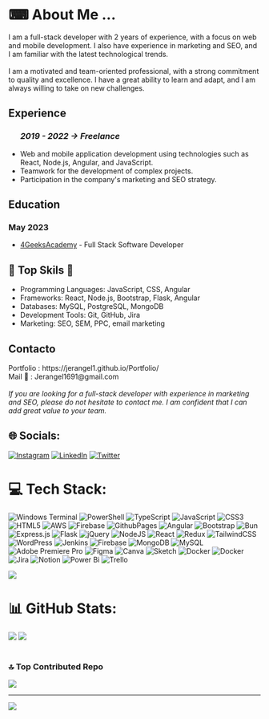 # ⌨ About Me ...
I am a full-stack developer with 2 years of experience, with a focus on web and mobile development. I also have experience in marketing and SEO, and I am familiar with the latest technological trends.<br><br>I am a motivated and team-oriented professional, with a strong commitment to quality and excellence. I have a great ability to learn and adapt, and I am always willing to take on new challenges.

<h2>Experience</h2>
<ul><h3><i>2019 - 2022 -> Freelance</i></h3>
  <li> Web and mobile application development using technologies such as React, Node.js, Angular, and JavaScript.
  <li>Teamwork for the development of complex projects.</li>
  <li>Participation in the company's marketing and SEO strategy.</li>
</ul>

<h2>Education</h2>
<h3> May 2023 </h3>
<ul><li><a href="https://4geeks.com/ "> 4GeeksAcademy</a> - Full Stack Software Developer </li>
</ul>

<h2>🌟 Top Skils 🌟</h2>
<ul>
<li>Programming Languages: JavaScript, CSS, Angular</li>

<li>Frameworks: React, Node.js, Bootstrap, Flask, Angular</li>

<li>Databases: MySQL, PostgreSQL, MongoDB </li>

<li>Development Tools: Git, GitHub, Jira </li>

<li>Marketing: SEO, SEM, PPC, email marketing</li>
</ul>

<h2>Contacto</h2>
Portfolio : https://jerangel1.github.io/Portfolio/<br>
Mail 📧 : Jerangel1691@gmail.com
<br><br>
<i>If you are looking for a full-stack developer with experience in marketing and SEO, please do not hesitate to contact me. I am confident that I can add great value to your team.</i>

## 🌐 Socials:
[![Instagram](https://img.shields.io/badge/Instagram-%23E4405F.svg?logo=Instagram&logoColor=white)](https://instagram.com/Jerangel1) [![LinkedIn](https://img.shields.io/badge/LinkedIn-%230077B5.svg?logo=linkedin&logoColor=white)](https://linkedin.com/in/Jerangel1) [![Twitter](https://img.shields.io/badge/Twitter-%231DA1F2.svg?logo=Twitter&logoColor=white)](https://twitter.com/Jerangel1) 


# 💻 Tech Stack:
![Windows Terminal](https://img.shields.io/badge/Windows%20Terminal-%234D4D4D.svg?style=plastic&logo=windows-terminal&logoColor=white) ![PowerShell](https://img.shields.io/badge/PowerShell-%235391FE.svg?style=plastic&logo=powershell&logoColor=white) ![TypeScript](https://img.shields.io/badge/typescript-%23007ACC.svg?style=plastic&logo=typescript&logoColor=white) ![JavaScript](https://img.shields.io/badge/javascript-%23323330.svg?style=plastic&logo=javascript&logoColor=%23F7DF1E) ![CSS3](https://img.shields.io/badge/css3-%231572B6.svg?style=plastic&logo=css3&logoColor=white) ![HTML5](https://img.shields.io/badge/html5-%23E34F26.svg?style=plastic&logo=html5&logoColor=white) ![AWS](https://img.shields.io/badge/AWS-%23FF9900.svg?style=plastic&logo=amazon-aws&logoColor=white) ![Firebase](https://img.shields.io/badge/firebase-%23039BE5.svg?style=plastic&logo=firebase) ![GithubPages](https://img.shields.io/badge/github%20pages-121013?style=plastic&logo=github&logoColor=white) ![Angular](https://img.shields.io/badge/angular-%23DD0031.svg?style=plastic&logo=angular&logoColor=white) ![Bootstrap](https://img.shields.io/badge/bootstrap-%238511FA.svg?style=plastic&logo=bootstrap&logoColor=white) ![Bun](https://img.shields.io/badge/Bun-%23000000.svg?style=plastic&logo=bun&logoColor=white) ![Express.js](https://img.shields.io/badge/express.js-%23404d59.svg?style=plastic&logo=express&logoColor=%2361DAFB) ![Flask](https://img.shields.io/badge/flask-%23000.svg?style=plastic&logo=flask&logoColor=white) ![jQuery](https://img.shields.io/badge/jquery-%230769AD.svg?style=plastic&logo=jquery&logoColor=white) ![NodeJS](https://img.shields.io/badge/node.js-6DA55F?style=plastic&logo=node.js&logoColor=white) ![React](https://img.shields.io/badge/react-%2320232a.svg?style=plastic&logo=react&logoColor=%2361DAFB) ![Redux](https://img.shields.io/badge/redux-%23593d88.svg?style=plastic&logo=redux&logoColor=white) ![TailwindCSS](https://img.shields.io/badge/tailwindcss-%2338B2AC.svg?style=plastic&logo=tailwind-css&logoColor=white) ![WordPress](https://img.shields.io/badge/WordPress-%23117AC9.svg?style=plastic&logo=WordPress&logoColor=white) ![Jenkins](https://img.shields.io/badge/jenkins-%232C5263.svg?style=plastic&logo=jenkins&logoColor=white) ![Firebase](https://img.shields.io/badge/Firebase-039BE5?style=plastic&logo=Firebase&logoColor=white) ![MongoDB](https://img.shields.io/badge/MongoDB-%234ea94b.svg?style=plastic&logo=mongodb&logoColor=white) ![MySQL](https://img.shields.io/badge/mysql-%2300000f.svg?style=plastic&logo=mysql&logoColor=white) ![Adobe Premiere Pro](https://img.shields.io/badge/Adobe%20Premiere%20Pro-9999FF.svg?style=plastic&logo=Adobe%20Premiere%20Pro&logoColor=white) ![Figma](https://img.shields.io/badge/figma-%23F24E1E.svg?style=plastic&logo=figma&logoColor=white) ![Canva](https://img.shields.io/badge/Canva-%2300C4CC.svg?style=plastic&logo=Canva&logoColor=white) ![Sketch](https://img.shields.io/badge/Sketch-FFB387?style=plastic&logo=sketch&logoColor=black) ![Docker](https://img.shields.io/badge/docker-%230db7ed.svg?style=plastic&logo=docker&logoColor=white) ![Docker](https://img.shields.io/badge/docker-%230db7ed.svg?style=plastic&logo=docker&logoColor=white) ![Jira](https://img.shields.io/badge/jira-%230A0FFF.svg?style=plastic&logo=jira&logoColor=white) ![Notion](https://img.shields.io/badge/Notion-%23000000.svg?style=plastic&logo=notion&logoColor=white) ![Power Bi](https://img.shields.io/badge/power_bi-F2C811?style=plastic&logo=powerbi&logoColor=black) ![Trello](https://img.shields.io/badge/Trello-%23026AA7.svg?style=plastic&logo=Trello&logoColor=white)

![](https://github-readme-stats.vercel.app/api/top-langs/?username=jerangel1&theme=dracula&hide_border=false&include_all_commits=true&count_private=false&layout=compact)</br>

# 📊 GitHub Stats:
![](https://github-readme-stats.vercel.app/api?username=jerangel1&theme=dracula&hide_border=false&include_all_commits=true&count_private=false)
![](https://github-readme-streak-stats.herokuapp.com/?user=jerangel1&theme=dracula&hide_border=false)</br></br>


### 🔝 Top Contributed Repo
![](https://github-contributor-stats.vercel.app/api?username=jerangel1&limit=5&theme=dracula&combine_all_yearly_contributions=true)


---
[![](https://visitcount.itsvg.in/api?id=jerangel1&icon=0&color=0)](https://visitcount.itsvg.in)

<!-- Proudly created with GPRM ( https://gprm.itsvg.in ) -->
